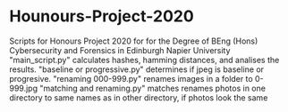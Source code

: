 # Hounours-Project-2020
Scripts for Honours Project 2020 for for the Degree of BEng (Hons) Cybersecurity and Forensics in Edinburgh Napier University 
"main_script.py" calculates hashes, hamming distances, and analises the results.
"baseline or progressive.py" determines if jpeg is baseline or progresive.
"renaming 000-999.py" renames images in a folder to 0-999.jpg
"matching and renaming.py" matches renames photos in one directory to same names as in other directory, if photos look the same
